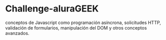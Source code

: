 # Challenge-aluraGEEK
 conceptos de Javascript como programación asíncrona, solicitudes HTTP, validación de formularios, manipulación del DOM y otros conceptos avanzados.
